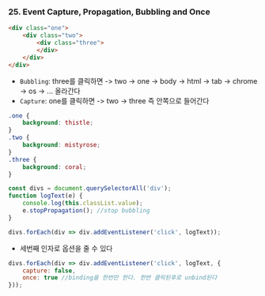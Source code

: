 ### 25. Event Capture, Propagation, Bubbling and Once

```html
<div class="one"> 
    <div class="two">
        <div class="three">
        </div>
    </div>
</div>
```
- `Bubbling`: three를 클릭하면 -> two -> one -> body -> html -> tab -> chrome -> os -> ... 올라간다
- `Capture`: one를 클릭하면 -> two -> three 즉 안쪽으로 들어간다

```css
.one {
    background: thistle;
}
.two {
    background: mistyrose;
}
.three {
    background: coral;
}
```

```js
const divs = document.querySelectorAll('div');
function logText(e) {
    console.log(this.classList.value);
    e.stopPropagation(); //stop bubbling
}

divs.forEach(div => div.addEventListener('click', logText));
```

- 세번째 인자로 옵션을 줄 수 있다
```js
divs.forEach(div => div.addEventListener('click', logText, {
    capture: false,
    once: true //binding을 한번만 한다. 한번 클릭된후로 unbind된다
}));
```
